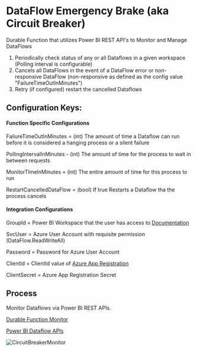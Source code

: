 # DataFlow Emergency Brake (aka Circuit Breaker)
Durable Function that utilizes Power BI REST API's to Monitor and Manage DataFlows

1) Periodically check status of any or all Dataflows in a given workspace (Polling interval is configurable)
2) Cancels all DataFlows in the event of a DataFlow error or non-responsive DataFlow (non-responsive as defined as the config value "FailureTimeOutInMinutes")
3) Retry (if configured) restart the cancelled Dataflows


## Configuration Keys:

#### Function Specific Configurations
FailureTimeOutInMinutes = (int) The amount of time a Dataflow can run before it is considered a hanging process or a silent failure

PollingIntervalInMinutes - (int) The amount of time for the process to wait in between requests

MonitorTImeInMinutes = (int) The entire amount of time for this process to run

RestartCancelledDataFlow = (bool) If true Restarts a Dataflow tha the process cancels

#### Integration Configurations
GroupId = Power BI Workspace that the user has access to [Documentation](https://docs.microsoft.com/en-us/rest/api/power-bi/groups)

SvcUser = Azure User Account with requisite permission (DataFlow.ReadWriteAll)

Password = Password for Azure User Account

ClientId = ClientId value of [Azure App Registration](https://docs.microsoft.com/en-us/power-bi/developer/embedded/register-app?tabs=customers%2CAzure)

ClientSecret = Azure App Registration Secret


## Process

Monitor Dataflows via Power BI REST APIs. 

[Durable Function Monitor](https://docs.microsoft.com/en-us/azure/azure-functions/durable/durable-functions-overview?tabs=csharp#monitoring)

[Power BI Dataflow APIs](https://docs.microsoft.com/en-us/rest/api/power-bi/dataflows)


![CircuitBreakerMonitor](https://user-images.githubusercontent.com/84995595/176929712-0d4d446b-c079-4c18-a8c3-fcf972f263f5.png)




